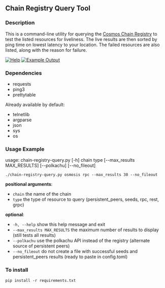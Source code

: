 ## Chain Registry Query Tool

### Description
This is a command-line utility for querying the [Cosmos Chain Registry](https://github.com/cosmos/chain-registry/ "Cosmos Chain Registry") to test the listed resources for liveliness. The live results are then sorted by ping time on lowest latency to your location. The failed resources are also listed, along with the reason for failure.

[![Help](https://i.imgur.com/quplTNR.png "Help")](https://i.imgur.com/quplTNR.png "Help")
[![Example Output](https://i.imgur.com/TdGPmqr.png "Example Output")](https://i.imgur.com/TdGPmqr.png "Example Output")

### Dependencies
- requests
- ping3
- prettytable

Already available by default:
- telnetlib
- argparse
- json
- sys
- os


### Usage Example
usage: chain-registry-query.py [-h] chain type [--max_results MAX_RESULTS] [--polkachu] [--no_fileout]

`./chain-registry-query.py osmosis rpc --max_results 30 --no_fileout`

**positional arguments**:
-   `chain`                 the name of the chain
-   `type`                  the type of resource to query (persistent_peers, seeds, rpc, rest, grpc)

**optional**:
-   `-h, --help`            show this help message and exit
-   `--max_results MAX_RESULTS`       the maximum number of results to display (still tests all results) 
-   `--polkachu`            use the polkachu API instead of the registry (alternate source of persistent peers)
-   `--no_fileout`          do not create a file with successful seeds and persistent_peers results (ready to paste in config.toml)

### To install
`pip install -r requirements.txt`
